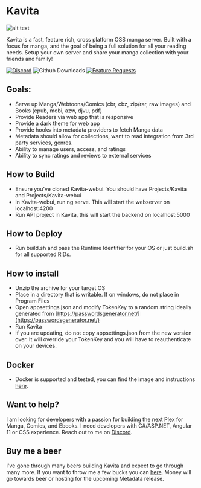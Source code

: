 ﻿# Kavita
![alt text](https://github.com/Kareadita/kareadita.github.io/blob/main/img/features/seriesdetail.PNG?raw=true)

Kavita is a fast, feature rich, cross platform OSS manga server. Built with a focus for manga, 
and the goal of being a full solution for all your reading needs. Setup your own server and share 
your manga collection with your friends and family!

[![Discord](https://img.shields.io/badge/discord-chat-7289DA.svg?maxAge=60)](https://discord.gg/eczRp9eeem)
![Github Downloads](https://img.shields.io/github/downloads/Kareadita/Kavita/total.svg)
[![Feature Requests](https://feathub.com/Kareadita/Kavita?format=svg)](https://feathub.com/Kareadita/Kavita)


## Goals:
* Serve up Manga/Webtoons/Comics (cbr, cbz, zip/rar, raw images) and Books (epub, mobi, azw, djvu, pdf)
* Provide Readers via web app that is responsive
* Provide a dark theme for web app
* Provide hooks into metadata providers to fetch Manga data
* Metadata should allow for collections, want to read integration from 3rd party services, genres.
* Ability to manage users, access, and ratings
* Ability to sync ratings and reviews to external services

## How to Build
- Ensure you've cloned Kavita-webui. You should have Projects/Kavita and Projects/Kavita-webui
- In Kavita-webui, run ng serve. This will start the webserver on localhost:4200
- Run API project in Kavita, this will start the backend on localhost:5000


## How to Deploy
- Run build.sh and pass the Runtime Identifier for your OS or just build.sh for all supported RIDs.

## How to install
- Unzip the archive for your target OS
- Place in a directory that is writable. If on windows, do not place in Program Files
- Open appsettings.json and modify TokenKey to a random string ideally generated from [https://passwordsgenerator.net/](https://passwordsgenerator.net/)
- Run Kavita
- If you are updating, do not copy appsettings.json from the new version over. It will override your TokenKey and you will have to reauthenticate on your devices.

## Docker
- Docker is supported and tested, you can find the image and instructions [here](https://github.com/Kizaing/KavitaDocker). 

## Want to help?
I am looking for developers with a passion for building the next Plex for Manga, Comics, and Ebooks. I need developers with C#/ASP.NET, Angular 11 or CSS experience. 
Reach out to me on [Discord]((https://discord.gg/eczRp9eeem)).  

## Buy me a beer
I've gone through many beers building Kavita and expect to go through many more. If you want to throw me a few bucks you can [here](https://paypal.me/majora2007?locale.x=en_US). Money will go 
towards beer or hosting for the upcoming Metadata release. 
